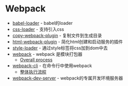 # Webpack

- [babel-loader](https://www.npmjs.com/package/babel-loader) - babel的loader
- [css-loader](https://www.npmjs.com/package/css-loader) - 支持引入css
- [copy-webpack-plugin](https://www.npmjs.com/package/copy-webpack-plugin) - 复制文件到生成目录
- [html-webpack-plugin](https://www.npmjs.com/package/html-webpack-plugin) - 简化html创建和启动服务的插件
- [style-loader](https://www.npmjs.com/package/style-loader) - 通过style标签将css加到dom中去
- [webpack](https://www.npmjs.com/package/webpack) - webpack 是模块打包器
    - [Overall process](https://github.com/DDFE/DDFE-blog/issues/36)
- [webpack-cli](https://www.npmjs.com/package/webpack-cli) - 在命令行中使用webpack
    - [整体执行流程](https://github.com/DDFE/DDFE-blog/issues/12)
- [webpack-dev-server](https://www.npmjs.com/package/webpack-dev-server) - webpack的专属开发环境服务器